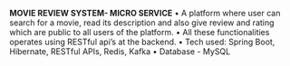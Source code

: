 **MOVIE REVIEW SYSTEM- MICRO SERVICE**
• A platform where user can search for a movie, read its description and also give review and rating which are public to all users of the platform. 
• All these functionalities operates using RESTful api’s at the backend.
• Tech used: Spring Boot, Hibernate, RESTful APIs, Redis, Kafka
• Database - MySQL
